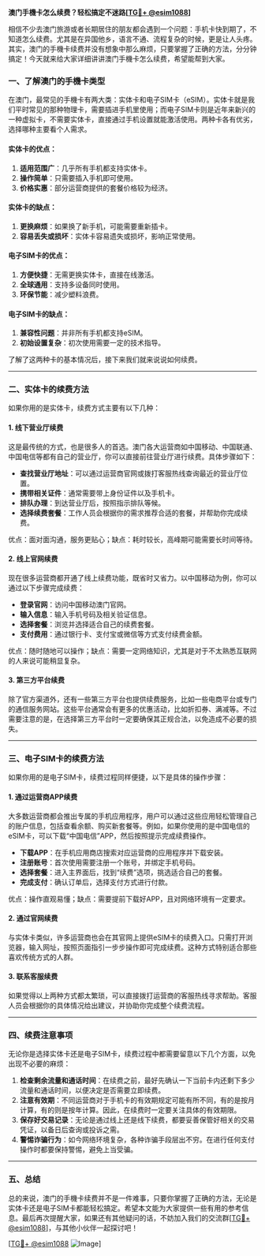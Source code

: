 **澳门手機卡怎么续费？轻松搞定不迷路[[TG💪+ @esim1088](https://t.me/s/esim1088)]**

相信不少去澳门旅游或者长期居住的朋友都会遇到一个问题：手机卡快到期了，不知道怎么续费。尤其是在异国他乡，语言不通、流程复杂的时候，更是让人头疼。其实，澳门的手機卡续费并没有想象中那么麻烦，只要掌握了正确的方法，分分钟搞定！今天就来给大家详细讲讲澳门手機卡怎么续费，希望能帮到大家。

### 一、了解澳门的手機卡类型

在澳门，最常见的手機卡有两大类：实体卡和电子SIM卡（eSIM）。实体卡就是我们平时常见的那种物理卡，需要插进手机里使用；而电子SIM卡则是近年来新兴的一种虚拟卡，不需要实体卡，直接通过手机设置就能激活使用。两种卡各有优劣，选择哪种主要看个人需求。

#### 实体卡的优点：
1. **适用范围广**：几乎所有手机都支持实体卡。
2. **操作简单**：只需要插入手机即可使用。
3. **价格实惠**：部分运营商提供的套餐价格较为经济。

#### 实体卡的缺点：
1. **更换麻烦**：如果换了新手机，可能需要重新插卡。
2. **容易丢失或损坏**：实体卡容易遗失或损坏，影响正常使用。

#### 电子SIM卡的优点：
1. **方便快捷**：无需更换实体卡，直接在线激活。
2. **全球通用**：支持多设备同时使用。
3. **环保节能**：减少塑料浪费。

#### 电子SIM卡的缺点：
1. **兼容性问题**：并非所有手机都支持eSIM。
2. **初始设置复杂**：初次使用需要一定的技术指导。

了解了这两种卡的基本情况后，接下来我们就来说说如何续费。

---

### 二、实体卡的续费方法

如果你用的是实体卡，续费方式主要有以下几种：

#### 1. **线下营业厅续费**
这是最传统的方式，也是很多人的首选。澳门各大运营商如中国移动、中国联通、中国电信等都有自己的营业厅，你可以直接前往营业厅进行续费。具体步骤如下：

- **查找营业厅地址**：可以通过运营商官网或拨打客服热线查询最近的营业厅位置。
- **携带相关证件**：通常需要带上身份证件以及手机卡。
- **排队办理**：到达营业厅后，按照指示排队等候。
- **选择续费套餐**：工作人员会根据你的需求推荐合适的套餐，并帮助你完成续费。

优点：面对面沟通，服务更贴心；缺点：耗时较长，高峰期可能需要长时间等待。

#### 2. **线上官网续费**
现在很多运营商都开通了线上续费功能，既省时又省力。以中国移动为例，你可以通过以下步骤完成续费：

- **登录官网**：访问中国移动澳门官网。
- **输入信息**：输入手机号码及相关验证信息。
- **选择套餐**：浏览并选择适合自己的续费套餐。
- **支付费用**：通过银行卡、支付宝或微信等方式支付续费金额。

优点：随时随地可以操作；缺点：需要一定网络知识，尤其是对于不太熟悉互联网的人来说可能稍显复杂。

#### 3. **第三方平台续费**
除了官方渠道外，还有一些第三方平台也提供续费服务，比如一些电商平台或专门的通信服务网站。这些平台通常会有更多的优惠活动，比如折扣券、满减等。不过需要注意的是，在选择第三方平台时一定要确保其正规合法，以免造成不必要的损失。

---

### 三、电子SIM卡的续费方法

如果你用的是电子SIM卡，续费过程同样便捷，以下是具体的操作步骤：

#### 1. **通过运营商APP续费**
大多数运营商都会推出专属的手机应用程序，用户可以通过这些应用轻松管理自己的账户信息，包括查看余额、购买新套餐等。例如，如果你使用的是中国电信的eSIM卡，可以下载“中国电信”APP，然后按照提示完成续费操作。

- **下载APP**：在手机应用商店搜索对应运营商的应用程序并下载安装。
- **注册账号**：首次使用需要注册一个账号，并绑定手机号码。
- **选择套餐**：进入主界面后，找到“续费”选项，挑选适合自己的套餐。
- **完成支付**：确认订单后，选择支付方式进行付款。

优点：操作直观易懂；缺点：需要提前下载好APP，且对网络环境有一定要求。

#### 2. **通过官网续费**
与实体卡类似，许多运营商也会在其官网上提供eSIM卡的续费入口。只需打开浏览器，输入网址，按照页面指引一步步操作即可完成续费。这种方式特别适合那些喜欢传统方式的人群。

#### 3. **联系客服续费**
如果觉得以上两种方式都太繁琐，可以直接拨打运营商的客服热线寻求帮助。客服人员会根据你的具体情况给出建议，并协助你完成整个续费流程。

---

### 四、续费注意事项

无论你是选择实体卡还是电子SIM卡，续费过程中都需要留意以下几个方面，以免出现不必要的麻烦：

1. **检查剩余流量和通话时间**：在续费之前，最好先确认一下当前卡内还剩下多少流量和通话时间，以便决定是否需要立即续费。
2. **注意有效期**：不同运营商对于手机卡的有效期规定可能有所不同，有的是按月计算，有的则是按年计算。因此，在续费时一定要关注具体的有效期限。
3. **保存好交易记录**：无论是通过线上还是线下续费，都要妥善保管好相关的交易凭证，以备日后查询或投诉之需。
4. **警惕诈骗行为**：如今网络环境复杂，各种诈骗手段层出不穷。在进行任何支付操作时都要保持警惕，避免上当受骗。

---

### 五、总结

总的来说，澳门的手機卡续费并不是一件难事，只要你掌握了正确的方法，无论是实体卡还是电子SIM卡都能轻松搞定。希望本文能为大家提供一些有用的参考信息。最后再次提醒大家，如果还有其他疑问的话，不妨加入我们的交流群[[TG💪+ @esim1088](https://t.me/s/esim1088)]，与其他小伙伴一起探讨吧！

[[TG💪+ @esim1088](https://t.me/s/esim1088) ![Image](https://i.postimg.cc/4NQfJmqS/Snipaste-2025-05-13-00-14-12.png)]